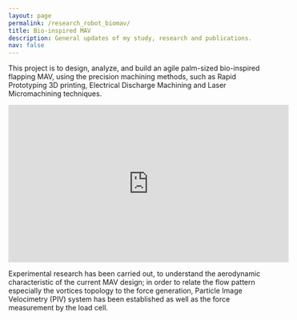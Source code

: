 ```yaml
---
layout: page
permalink: /research_robot_biomav/
title: Bio-inspired MAV
description: General updates of my study, research and publications.
nav: false
---
```


This project is to design, analyze, and build an agile palm-sized bio-inspired flapping MAV, using the precision machining methods, such as Rapid Prototyping 3D printing, Electrical Discharge Machining and Laser Micromachining techniques.

<div style="text-align: center;">
  <!-- Embedded YouTube video -->
  <iframe width="560" height="315" src="https://www.youtube.com/embed/oQox1c263HA" frameborder="0" allow="accelerometer; autoplay; encrypted-media; gyroscope; picture-in-picture" allowfullscreen></iframe>
</div>

Experimental research has been carried out, to understand the aerodynamic characteristic of the current MAV design; in order to relate the flow pattern especially the vortices topology to the force generation, Particle Image Velocimetry (PIV) system has been established as well as the force measurement by the load cell.


<!-- {% assign research_projects = site.research_projects %}
<div class="container">
    {% for r_project in research_projects %}
        {% include research_projects.html %}
    {% endfor %}
</div> -->